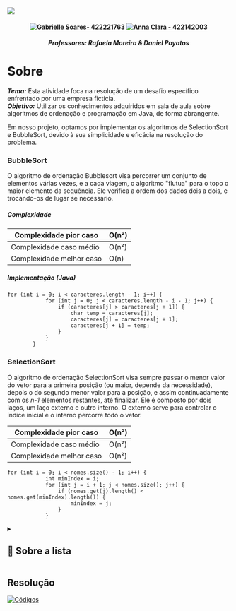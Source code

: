 

<img src="https://github.com/S4-2024/Lista1/blob/main/imagens/ESTRUTURAS%20DE%20DADOS%20E%20ALGORITMOS.png">

<h4 align="center" >    
   
[![Gabrielle Soares- 422221763](https://img.shields.io/badge/Gabrielle_Soares-422221763-pink?style=for-the-badge&logo=github&logoColor=pinkr)](https://github.com/gabriellesote)
[![ Anna Clara - 422142003](https://img.shields.io/static/v1?label=+Anna+Clara&message=422142003&color=C683D7&style=for-the-badge&logo=github&logoColor=C683D7)](https://github.com/byasun)

</h4>

<h4 align="center" > <em> Professores: Rafaela Moreira & Daniel Poyatos  </em>  </h4>

# Sobre


***Tema:*** Esta atividade foca na resolução de um desafio específico enfrentado por uma empresa fictícia.
<br>
***Objetivo:*** Utilizar os conhecimentos adquiridos em sala de aula sobre algoritmos de ordenação e programação em Java, de forma abrangente.

Em nosso projeto, optamos por implementar os algoritmos de SelectionSort e BubbleSort, devido à sua simplicidade e eficácia na resolução do problema.
<br>

### BubbleSort
O algoritmo de ordenação Bubblesort visa percorrer um conjunto de elementos várias vezes, e a cada viagem, o algoritmo "flutua" para o topo o maior elemento da sequência. Ele verifica a ordem dos dados dois a dois, e trocando-os de lugar se necessário.




##### Complexidade





| Complexidade pior caso  |  O(n²) |
| - | -|
| Complexidade caso médio	| O(n²)  |
| Complexidade melhor caso	|  O(n) 	|


##### Implementação (Java) 

```
for (int i = 0; i < caracteres.length - 1; i++) {
            for (int j = 0; j < caracteres.length - i - 1; j++) {
                if (caracteres[j] > caracteres[j + 1]) {
                    char temp = caracteres[j];
                    caracteres[j] = caracteres[j + 1];
                    caracteres[j + 1] = temp;
                }
            }
        }
```



### SelectionSort

O algoritmo de ordenação SelectionSort visa sempre passar o menor valor do vetor para a primeira posição (ou maior, depende da necessidade), depois o do segundo menor valor para a posição, e assim continuadamente com os <em> n-1 </em> elementos restantes, até finalizar. Ele é composto por dois laços, um laço externo e outro interno. O externo serve para controlar o índice inicial e o interno percorre todo o vetor. 

| Complexidade pior caso    	|  O(n²) |
|---	|---	|
| Complexidade caso médio	   | O(n²)  |
| Complexidade melhor caso	|  O(n²) 	|

```
for (int i = 0; i < nomes.size() - 1; i++) {
            int minIndex = i;
            for (int j = i + 1; j < nomes.size(); j++) {
                if (nomes.get(j).length() < nomes.get(minIndex).length()) {
                    minIndex = j;
                }
            }
```


<details>
<summary>  <h2> 👾 Sobre a lista  </h2> </summary>

<h3 align="center" >

[![PDF](https://img.shields.io/badge/PDF-pink?style=for-the-badge&logo=github&logoColor=white+)](https://github.com/S4-2024/Lista1/blob/main/arquivos/EDAAA3ListadeExerccios1_20240415175717.pdf)
</h3>
 
 
<p>
Uma empresa de aplicativos de jogos, contratou você para desenvolver uma
solução para o seguinte problema:
</p>

* Dado o arquivo “JogosDesordenados.csv” contendo nomes de jogos
classificados em:
<ol>
 <li>Ação</li>
 <li>Cartas</li>
 <li>Corrida</li>
 <li>Estratégia</li>
 <li>RPG</li>
 <li>Esportes</li>
 <li>Palavras</li>
 <li>Quebra-Cabeça</li>
</ol>

* Deseja-se ordená-lo de duas formas: pela classificação e pela avaliação.
* Para fazer as ordenações, utilize dois algoritmos diferentes. Ex:
SelectionSort, BubbleSort.
* Crie um menu com as seguintes opções:

<span style="color:blue">   [1] Ler arquivo <br>
   [2] Ordenar em Categoria <br>
   [3] Ordenar em Avaliação <br>
   [4] Sair
 </span>.

<p>
→ Opção 1: 
 
* Ler o arquivo “JogosDesordenados.csv” e salvar os dados em um
vetor do tipo Item. Item é uma classe com os atributos:
     * Jogos(String): corresponde aos jogos mais acessados na Web (primeira coluna do arquivo).
     * Categoria(String): corresponde às categorias dos jogos (segunda coluna do arquivo).
     * Avaliacao(double): corresponde à avaliação dos usuários em relação aos jogos, varia de 0 e 5 (terceira coluna do arquivo).

→ Opção 2: <br>
 
* Ordenar o nome dos jogos pela categoria (ordem alfabética).
* Salvar o vetor de Item ordenado em um arquivo denominado: “JogosOrdenadosporCategoria.csv”.

→ Opção 3: <br>
 
*  Ordenar o nome dos jogos de acordo com a avaliação (ordem decrescente) de cada uma das categorias.
*  Salvar o vetor de Item ordenado em um arquivo denominado: “JogosOrdenadosporAvaliacao.csv”.

→ Opção 4: <br>
 * Fechar o programa.


 
</p>
</details>


 <h2> Resolução </h2>
 
[![Códigos](https://img.shields.io/badge/Códigos-blueviolet?style=for-the-badge&logo=github&logoColor=white+)](https://github.com/S4-2024/Lista1/tree/main/src)
 

  

